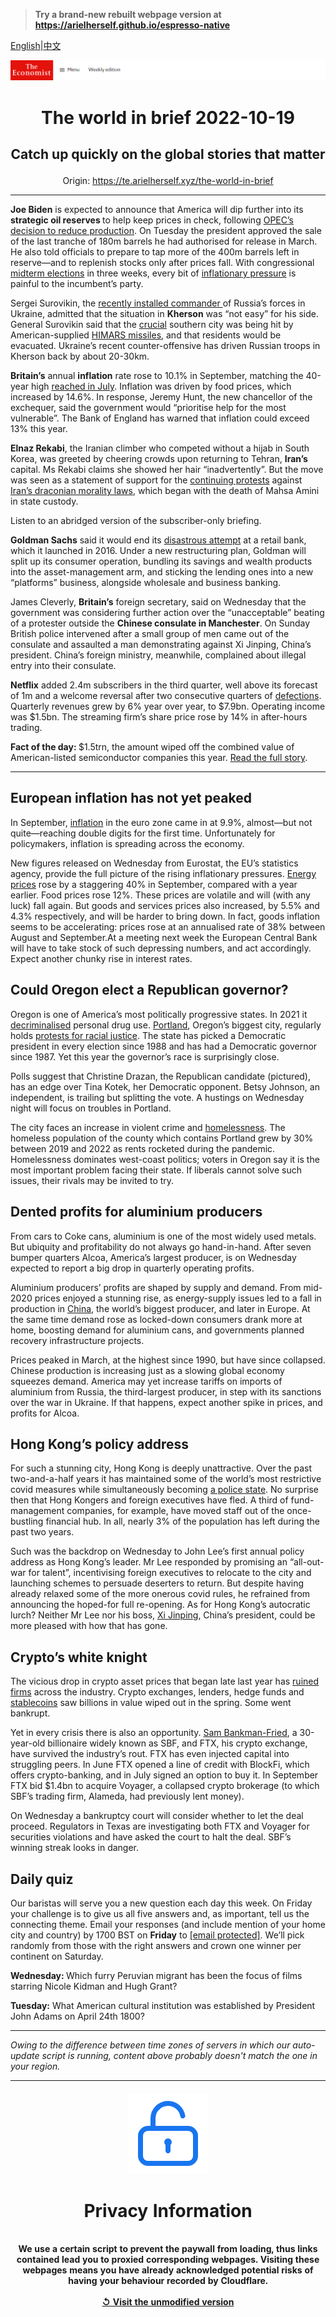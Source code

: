 > **Try a brand-new rebuilt webpage version at https://arielherself.github.io/espresso-native**

[English](https://github.com/arielherself/espresso/blob/main/README.md)|[中文](https://github-com.translate.goog/arielherself/espresso/blob/main/README.md?_x_tr_sl=en&_x_tr_tl=zh-CN&_x_tr_hl=zh-CN&_x_tr_pto=wapp)



![The Economist](menubar.png)

# <p align="center">The world in brief 2022-10-19</p>

## <p align="center">Catch up quickly on the global stories that matter</p>

<p align="center">Origin: <a href="https://te.arielherself.xyz/the-world-in-brief">https://te.arielherself.xyz/the-world-in-brief</a><hr>

<strong>Joe Biden</strong> is expected to announce that America will dip further into its <strong>strategic oil reserves </strong>to help keep prices in check, following [OPEC’s decision to reduce production](https://te.arielherself.xyz/finance-and-economics/2022/10/05/opec-defies-joe-biden-with-a-big-output-cut). On Tuesday the president approved the sale of the last tranche of 180m barrels he had authorised for release in March. He also told officials to prepare to tap more of the 400m barrels left in reserve—and to replenish stocks only after prices fall. With congressional [midterm elections](https://te.arielherself.xyz/united-states/2022/10/06/democrats-are-losing-on-the-economy-but-lead-on-other-issues) in three weeks, every bit of [inflationary pressure](https://te.arielherself.xyz/finance-and-economics/2022/09/13/america-still-has-an-inflation-problem) is painful to the incumbent’s party.

Sergei Surovikin, the [recently installed commander ](https://te.arielherself.xyz/the-economist-explains/2022/10/13/who-is-sergey-surovikin-russias-new-commander-in-ukraine)of Russia’s forces in Ukraine, admitted that the situation in <strong>Kherson</strong> was “not easy” for his side. General Surovikin said that the [crucial](https://te.arielherself.xyz/the-economist-explains/2022/08/30/why-does-kherson-matter) southern city was being hit by American-supplied [HIMARS missiles](https://te.arielherself.xyz/europe/2022/07/13/ukraines-new-rockets-are-wreaking-havoc-on-russias-army), and that residents would be evacuated. Ukraine’s recent counter-offensive has driven Russian troops in Kherson back by about 20-30km.

<strong>Britain’s</strong> annual <strong>inflation</strong> rate rose to 10.1% in September, matching the 40-year high [reached in July](https://te.arielherself.xyz/graphic-detail/2022/08/17/british-inflation-hits-double-digits). Inflation was driven by food prices, which increased by 14.6%. In response, Jeremy Hunt, the new chancellor of the exchequer, said the government would “prioritise help for the most vulnerable”. The Bank of England has warned that inflation could exceed 13% this year.

<strong>Elnaz Rekabi</strong>, the Iranian climber who competed without a hijab in South Korea, was greeted by cheering crowds upon returning to Tehran, <strong>Iran’s</strong> capital. Ms Rekabi claims she showed her hair “inadvertently”. But the move was seen as a statement of support for the [continuing protests](https://te.arielherself.xyz/middle-east-and-africa/2022/09/22/why-iranian-women-are-burning-their-hijabs) against [Iran’s draconian morality laws](https://te.arielherself.xyz/the-economist-explains/2022/09/26/who-are-irans-hated-morality-police), which began with the death of Mahsa Amini in state custody. 

Listen to an abridged version of the subscriber-only briefing.

<strong>Goldman Sachs</strong> said it would end its [disastrous attempt](https://te.arielherself.xyz/finance-and-economics/2022/10/18/goldman-sachss-disastrous-main-street-gamble) at a retail bank, which it launched in 2016. Under a new restructuring plan, Goldman will split up its consumer operation, bundling its savings and wealth products into the asset-management arm, and sticking the lending ones into a new “platforms” business, alongside wholesale and business banking.

James Cleverly, <strong>Britain’s</strong> foreign secretary, said on Wednesday that the government was considering further action over the “unacceptable” beating of a protester outside the <strong>Chinese consulate in Manchester</strong>. On Sunday British police intervened after a small group of men came out of the consulate and assaulted a man demonstrating against Xi Jinping, China’s president. China’s foreign ministry, meanwhile, complained about illegal entry into their consulate. 

<strong>Netflix</strong> added 2.4m subscribers in the third quarter, well above its forecast of 1m and a welcome reversal after two consecutive quarters of [defections](https://te.arielherself.xyz/business/netflix-sheds-subscribers-and-170bn-in-market-value/21808847). Quarterly revenues grew by 6% year over year, to $7.9bn. Operating income was $1.5bn. The streaming firm’s share price rose by 14% in after-hours trading.

<strong>Fact of the day: </strong>$1.5trn, the amount wiped off the combined value of American-listed semiconductor companies this year. [Read the full story](https://te.arielherself.xyz/business/2022/10/17/intel-and-the-15trn-chip-industry-meltdown).

----------

## European inflation has not yet peaked

In September, [inflation](https://te.arielherself.xyz/finance-and-economics/2022/08/31/europe-is-heading-for-recession-how-bad-will-it-be) in the euro zone came in at 9.9%, almost—but not quite—reaching double digits for the first time. Unfortunately for policymakers, inflation is spreading across the economy. 

New figures released on Wednesday from Eurostat, the EU’s statistics agency, provide the full picture of the rising inflationary pressures. [Energy prices](https://te.arielherself.xyz/europe/2022/09/29/europes-next-energy-crunch) rose by a staggering 40% in September, compared with a year earlier. Food prices rose 12%. These prices are volatile and will (with any luck) fall again. But goods and services prices also increased, by 5.5% and 4.3% respectively, and will be harder to bring down. In fact, goods inflation seems to be accelerating: prices rose at an annualised rate of 38% between August and September.At a meeting next week the European Central Bank will have to take stock of such depressing numbers, and act accordingly. Expect another chunky rise in interest rates.

## Could Oregon elect a Republican governor?

Oregon is one of America’s most politically progressive states. In 2021 it [decriminalised](https://te.arielherself.xyz/united-states/2021/02/13/oregon-decriminalises-drugs-for-personal-use) personal drug use. [Portland](https://te.arielherself.xyz/united-states/2021/06/12/portland-was-once-a-byword-for-tattooed-vegan-microbrewers), Oregon’s biggest city, regularly holds [protests for racial justice](https://te.arielherself.xyz/1843/2020/08/06/tear-gas-batonsthen-nothing-the-night-the-feds-left-portland). The state has picked a Democratic president in every election since 1988 and has had a Democratic governor since 1987. Yet this year the governor’s race is surprisingly close.

Polls suggest that Christine Drazan, the Republican candidate (pictured), has an edge over Tina Kotek, her Democratic opponent. Betsy Johnson, an independent, is trailing but splitting the vote. A hustings on Wednesday night will focus on troubles in Portland.

The city faces an increase in violent crime and [homelessness](https://te.arielherself.xyz/united-states/2021/08/02/the-pandemic-has-made-homelessness-more-visible-in-many-american-cities). The homeless population of the county which contains Portland grew by 30% between 2019 and 2022 as rents rocketed during the pandemic. Homelessness dominates west-coast politics; voters in Oregon say it is the most important problem facing their state. If liberals cannot solve such issues, their rivals may be invited to try.

## Dented profits for aluminium producers

From cars to Coke cans, aluminium is one of the most widely used metals. But ubiquity and profitability do not always go hand-in-hand. After seven bumper quarters Alcoa, America’s largest producer, is on Wednesday expected to report a big drop in quarterly operating profits. 

Aluminium producers’ profits are shaped by supply and demand. From mid-2020 prices enjoyed a stunning rise, as energy-supply issues led to a fall in production in [China](https://te.arielherself.xyz/business/2021/10/23/zhongwang-a-chinese-aluminium-giant-resists-american-pressure), the world’s biggest producer, and later in Europe. At the same time demand rose as locked-down consumers drank more at home, boosting demand for aluminium cans, and governments planned recovery infrastructure projects. 

Prices peaked in March, at the highest since 1990, but have since collapsed. Chinese production is increasing just as a slowing global economy squeezes demand. America may yet increase tariffs on imports of aluminium from Russia, the third-largest producer, in step with its sanctions over the war in Ukraine. If that happens, expect another spike in prices, and profits for Alcoa.

## Hong Kong’s policy address

For such a stunning city, Hong Kong is deeply unattractive. Over the past two-and-a-half years it has maintained some of the world’s most restrictive covid measures while simultaneously becoming [a police state](https://te.arielherself.xyz/interactive/essay/2022/07/01/how-hong-kong-became-a-police-state). No surprise then that Hong Kongers and foreign executives have fled. A third of fund-management companies, for example, have moved staff out of the once-bustling financial hub. In all, nearly 3% of the population has left during the past two years. 

Such was the backdrop on Wednesday to John Lee’s first annual policy address as Hong Kong’s leader. Mr Lee responded by promising an “all-out-war for talent”, incentivising foreign executives to relocate to the city and launching schemes to persuade deserters to return. But despite having already relaxed some of the more onerous covid rules, he refrained from announcing the hoped-for full re-opening. As for Hong Kong’s autocratic lurch? Neither Mr Lee nor his boss, [Xi Jinping](https://te.arielherself.xyz/theprincepod), China’s president, could be more pleased with how that has gone.

## Crypto’s white knight

The vicious drop in crypto asset prices that began late last year has [ruined firms](https://te.arielherself.xyz/leaders/2022/05/18/the-cryptocurrency-sell-off-has-exposed-those-swimming-naked) across the industry. Crypto exchanges, lenders, hedge funds and [stablecoins](https://te.arielherself.xyz/the-economist-explains/2021/12/16/what-are-stablecoins-such-as-tether) saw billions in value wiped out in the spring. Some went bankrupt.

Yet in every crisis there is also an opportunity. [Sam Bankman-Fried](https://te.arielherself.xyz/finance-and-economics/2022/07/05/cryptos-last-man-standing), a 30-year-old billionaire widely known as SBF, and FTX, his crypto exchange, have survived the industry’s rout. FTX has even injected capital into struggling peers. In June FTX opened a line of credit with BlockFi, which offers crypto-banking, and in July signed an option to buy it. In September FTX bid $1.4bn to acquire Voyager, a collapsed crypto brokerage (to which SBF’s trading firm, Alameda, had previously lent money).

On Wednesday a bankruptcy court will consider whether to let the deal proceed. Regulators in Texas are investigating both FTX and Voyager for securities violations and have asked the court to halt the deal. SBF’s winning streak looks in danger.

## Daily quiz

Our baristas will serve you a new question each day this week. On Friday your challenge is to give us all five answers and, as important, tell us the connecting theme. Email your responses (and include mention of your home city and country) by 1700 BST on <strong>Friday</strong> to [<span class="__cf_email__" data-cfemail="87d6f2eefdc2f4f7f5e2f4f4e8c7e2e4e8e9e8eaeef4f3a9e4e8ea">[email&#160;protected]</span>](https://mail.google.com/mail/?view=cm&amp;fs=1&amp;tf=1&amp;to=QuizEspresso@te.arielherself.xyz). We’ll pick randomly from those with the right answers and crown one winner per continent on Saturday.

<strong>Wednesday: </strong>Which furry Peruvian migrant has been the focus of films starring Nicole Kidman and Hugh Grant?  
  
<strong>Tuesday:</strong> What American cultural institution was established by President John Adams on April 24th 1800?

----------

*Owing to the difference between time zones of servers in which our auto-update script is running, content above probably doesn't match the one in your region.*

|<br><div align="center"><img src="unlock.png" /><h1>Privacy Information</h1></div></br>We use a certain script to prevent the paywall from loading, thus links contained lead you to proxied corresponding webpages. Visiting these webpages means you have already acknowledged potential risks of having your behaviour recorded by Cloudflare.<br><br>[&#x21BA; Visit the unmodified version](README.raw.md)<br><br>|
|-----|

